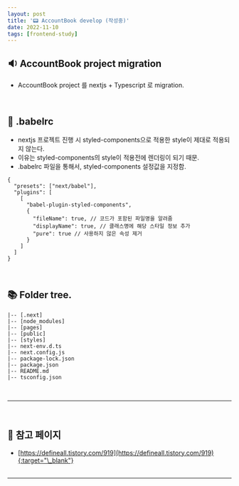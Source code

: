 ```yaml
---
layout: post
title: '📟 AccountBook develop (작성중)'
date: 2022-11-10
tags: [frontend-study]
---
```


## 🔉 AccountBook project migration

- AccountBook project 를 nextjs + Typescript 로 migration.

<br/>

## 📰 .babelrc

- nextjs 프로젝트 진행 시 styled-components으로 적용한 style이 제대로 적용되지 않는다.
- 이유는 styled-components의 style이 적용전에 렌더링이 되기 때문.
- .babelrc 파일을 통해서, styled-components 설정값을 지정함.

```tsx
{
  "presets": ["next/babel"],
  "plugins": [
    [
      "babel-plugin-styled-components",
      {
        "fileName": true, // 코드가 포함된 파일명을 알려줌
        "displayName": true, // 클래스명에 해당 스타일 정보 추가
        "pure": true // 사용하지 않은 속성 제거
      }
    ]
  ]
}
```

<br/>

## 📚 Folder tree.

```
|-- [.next]
|-- [node_modules]
|-- [pages]
|-- [public]
|-- [styles]
|-- next-env.d.ts
|-- next.config.js
|-- package-lock.json
|-- package.json
|-- README.md
|-- tsconfig.json
```

<br/>

---

<br/>

## 🎫 참고 페이지

- [https://defineall.tistory.com/919](https://defineall.tistory.com/919){:target="\_blank"}
  <br/><br/>

---
